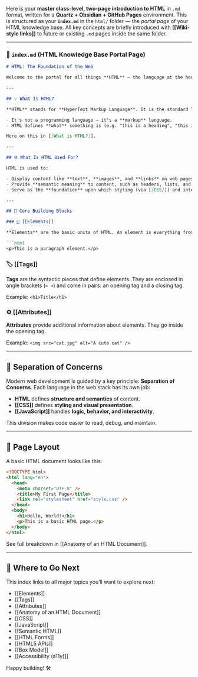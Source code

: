 Here is your **master class-level, two-page introduction to HTML** in `.md` format, written for a **Quartz + Obsidian + GitHub Pages** environment. This is structured as your **`index.md`** in the `html/` folder — the *portal page* of your HTML knowledge base. All key concepts are briefly introduced with **[[Wiki-style links]]** to future or existing `.md` pages inside the same folder.

---

### 📄 `index.md` (HTML Knowledge Base Portal Page)

````markdown
# HTML: The Foundation of the Web

Welcome to the portal for all things **HTML** — the language at the heart of the web. This index serves as the entry point to your growing knowledge base. It provides a concise overview and links out to deeper explorations of specific topics like [[Tags]], [[Elements]], [[Attributes]], and more.

---

## 💡 What Is HTML?

**HTML** stands for **HyperText Markup Language**. It is the standard language used to **structure content on the web**. Think of it as the *skeleton* of every web page — defining where text, images, buttons, forms, and media appear, and how they relate to one another.

- It's not a programming language — it's a **markup** language.
- HTML defines **what** something is (e.g. "this is a heading", "this is a paragraph"), not how it behaves or looks.

More on this in [[What is HTML?]].

---

## 🌐 What Is HTML Used For?

HTML is used to:

- Display content like **text**, **images**, and **links** on web pages.
- Provide **semantic meaning** to content, such as headers, lists, and navigation.
- Serve as the **foundation** upon which styling (via [[CSS]]) and interactivity (via [[JavaScript]]) are layered.

---

## 🧱 Core Building Blocks

### 🔖 [[Elements]]

**Elements** are the basic units of HTML. An element is everything from the opening tag to the closing tag, including the content in between.

```html
<p>This is a paragraph element.</p>
````

### 🏷️ [[Tags]]

**Tags** are the syntactic pieces that define elements. They are enclosed in angle brackets (`< >`) and come in pairs: an opening tag and a closing tag.

Example: `<h1>Title</h1>`

### ⚙️ [[Attributes]]

**Attributes** provide additional information about elements. They go inside the opening tag.

Example: `<img src="cat.jpg" alt="A cute cat" />`

---

## 🎨 Separation of Concerns

Modern web development is guided by a key principle: **Separation of Concerns**. Each language in the web stack has its own job:

* **HTML** defines **structure and semantics** of content.
* **[[CSS]]** defines **styling and visual presentation**.
* **[[JavaScript]]** handles **logic, behavior, and interactivity**.

This division makes code easier to read, debug, and maintain.

---

## 📄 Page Layout

A basic HTML document looks like this:

```html
<!DOCTYPE html>
<html lang="en">
  <head>
    <meta charset="UTF-8" />
    <title>My First Page</title>
    <link rel="stylesheet" href="style.css" />
  </head>
  <body>
    <h1>Hello, World!</h1>
    <p>This is a basic HTML page.</p>
  </body>
</html>
```

See full breakdown in [[Anatomy of an HTML Document]].

---

## 📁 Where to Go Next

This index links to all major topics you’ll want to explore next:

* [[Elements]]
* [[Tags]]
* [[Attributes]]
* [[Anatomy of an HTML Document]]
* [[CSS]]
* [[JavaScript]]
* [[Semantic HTML]]
* [[HTML Forms]]
* [[HTML5 APIs]]
* [[Box Model]]
* [[Accessibility (a11y)]]

Happy building! 🛠️

```
